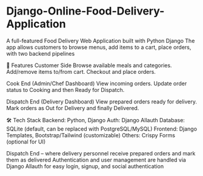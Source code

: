 # Django-Online-Food-Delivery-Application
A full-featured Food Delivery Web Application built with Python Django
The app allows customers to browse menus, add items to a cart, place orders, with two backend pipelines

🚀 Features
Customer Side
Browse available meals and categories.
Add/remove items to/from cart.
Checkout and place orders.

Cook End (Admin/Chef Dashboard)
View incoming orders.
Update order status to Cooking and then Ready for Dispatch.

Dispatch End (Delivery Dashboard)
View prepared orders ready for delivery.
Mark orders as Out for Delivery and finally Delivered.

🛠️ Tech Stack
Backend: Python, Django
Auth: Django Allauth
Database: SQLite (default, can be replaced with PostgreSQL/MySQL)
Frontend: Django Templates, Bootstrap/Tailwind (customizable)
Others: Crispy Forms (optional for UI)



Dispatch End – where delivery personnel receive prepared orders and mark them as delivered
Authentication and user management are handled via Django Allauth for easy login, signup, and social authentication
